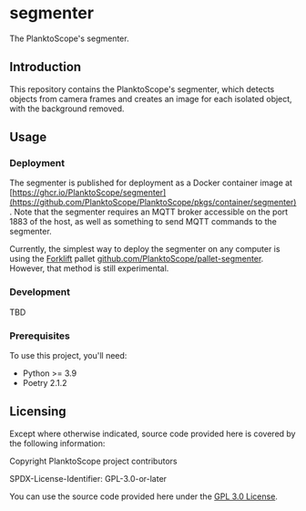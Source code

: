 # segmenter

The PlanktoScope's segmenter.

## Introduction

This repository contains the PlanktoScope's segmenter, which detects objects from camera frames and creates an image for each isolated object, with the background removed.

## Usage

### Deployment

The segmenter is published for deployment as a Docker container image at [https://ghcr.io/PlanktoScope/segmenter](https://github.com/PlanktoScope/PlanktoScope/pkgs/container/segmenter). Note that the segmenter requires an MQTT broker accessible on the port 1883 of the host, as well as something to send MQTT commands to the segmenter.

Currently, the simplest way to deploy the segmenter on any computer is using the [Forklift](https://github.com/PlanktoScope/forklift) pallet [github.com/PlanktoScope/pallet-segmenter](https://github.com/PlanktoScope/pallet-segmenter). However, that method is still experimental.

### Development

TBD

### Prerequisites

To use this project, you'll need:

- Python >= 3.9
- Poetry 2.1.2

## Licensing

Except where otherwise indicated, source code provided here is covered by the following information:

Copyright PlanktoScope project contributors

SPDX-License-Identifier: GPL-3.0-or-later

You can use the source code provided here under the [GPL 3.0 License](https://www.gnu.org/licenses/gpl-3.0.en.html).
